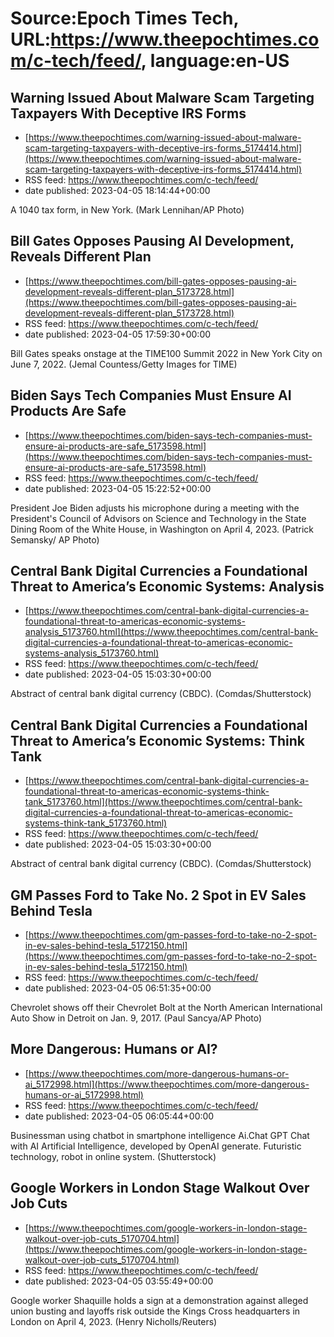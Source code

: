 # Source:Epoch Times Tech, URL:https://www.theepochtimes.com/c-tech/feed/, language:en-US

## Warning Issued About Malware Scam Targeting Taxpayers With Deceptive IRS Forms
 - [https://www.theepochtimes.com/warning-issued-about-malware-scam-targeting-taxpayers-with-deceptive-irs-forms_5174414.html](https://www.theepochtimes.com/warning-issued-about-malware-scam-targeting-taxpayers-with-deceptive-irs-forms_5174414.html)
 - RSS feed: https://www.theepochtimes.com/c-tech/feed/
 - date published: 2023-04-05 18:14:44+00:00

A 1040 tax form, in New York. (Mark Lennihan/AP Photo)

## Bill Gates Opposes Pausing AI Development, Reveals Different Plan
 - [https://www.theepochtimes.com/bill-gates-opposes-pausing-ai-development-reveals-different-plan_5173728.html](https://www.theepochtimes.com/bill-gates-opposes-pausing-ai-development-reveals-different-plan_5173728.html)
 - RSS feed: https://www.theepochtimes.com/c-tech/feed/
 - date published: 2023-04-05 17:59:30+00:00

Bill Gates speaks onstage at the TIME100 Summit 2022 in New York City on June 7, 2022. (Jemal Countess/Getty Images for TIME)

## Biden Says Tech Companies Must Ensure AI Products Are Safe
 - [https://www.theepochtimes.com/biden-says-tech-companies-must-ensure-ai-products-are-safe_5173598.html](https://www.theepochtimes.com/biden-says-tech-companies-must-ensure-ai-products-are-safe_5173598.html)
 - RSS feed: https://www.theepochtimes.com/c-tech/feed/
 - date published: 2023-04-05 15:22:52+00:00

President Joe Biden adjusts his microphone during a meeting with the President's Council of Advisors on Science and Technology in the State Dining Room of the White House, in Washington on April 4, 2023. (Patrick Semansky/ AP Photo)

## Central Bank Digital Currencies a Foundational Threat to America’s Economic Systems: Analysis
 - [https://www.theepochtimes.com/central-bank-digital-currencies-a-foundational-threat-to-americas-economic-systems-analysis_5173760.html](https://www.theepochtimes.com/central-bank-digital-currencies-a-foundational-threat-to-americas-economic-systems-analysis_5173760.html)
 - RSS feed: https://www.theepochtimes.com/c-tech/feed/
 - date published: 2023-04-05 15:03:30+00:00

Abstract of central bank digital currency (CBDC). (Comdas/Shutterstock)

## Central Bank Digital Currencies a Foundational Threat to America’s Economic Systems: Think Tank
 - [https://www.theepochtimes.com/central-bank-digital-currencies-a-foundational-threat-to-americas-economic-systems-think-tank_5173760.html](https://www.theepochtimes.com/central-bank-digital-currencies-a-foundational-threat-to-americas-economic-systems-think-tank_5173760.html)
 - RSS feed: https://www.theepochtimes.com/c-tech/feed/
 - date published: 2023-04-05 15:03:30+00:00

Abstract of central bank digital currency (CBDC). (Comdas/Shutterstock)

## GM Passes Ford to Take No. 2 Spot in EV Sales Behind Tesla
 - [https://www.theepochtimes.com/gm-passes-ford-to-take-no-2-spot-in-ev-sales-behind-tesla_5172150.html](https://www.theepochtimes.com/gm-passes-ford-to-take-no-2-spot-in-ev-sales-behind-tesla_5172150.html)
 - RSS feed: https://www.theepochtimes.com/c-tech/feed/
 - date published: 2023-04-05 06:51:35+00:00

Chevrolet shows off their Chevrolet Bolt at the North American International Auto Show in Detroit on Jan. 9, 2017. (Paul Sancya/AP Photo)

## More Dangerous: Humans or AI?
 - [https://www.theepochtimes.com/more-dangerous-humans-or-ai_5172998.html](https://www.theepochtimes.com/more-dangerous-humans-or-ai_5172998.html)
 - RSS feed: https://www.theepochtimes.com/c-tech/feed/
 - date published: 2023-04-05 06:05:44+00:00

Businessman using chatbot in smartphone intelligence Ai.Chat GPT Chat with AI Artificial Intelligence, developed by OpenAI generate. Futuristic technology, robot in online system. (Shutterstock)

## Google Workers in London Stage Walkout Over Job Cuts
 - [https://www.theepochtimes.com/google-workers-in-london-stage-walkout-over-job-cuts_5170704.html](https://www.theepochtimes.com/google-workers-in-london-stage-walkout-over-job-cuts_5170704.html)
 - RSS feed: https://www.theepochtimes.com/c-tech/feed/
 - date published: 2023-04-05 03:55:49+00:00

Google worker Shaquille holds a sign at a demonstration against alleged union busting and layoffs risk outside the Kings Cross headquarters in London on April 4, 2023. (Henry Nicholls/Reuters)

